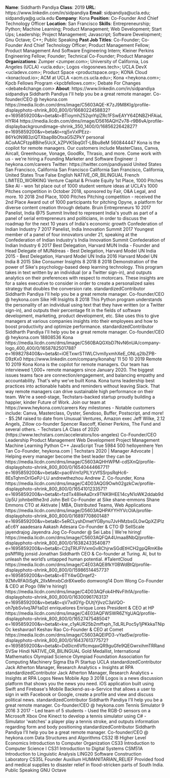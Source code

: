 **Name**: Siddharth Pandiya
**Class**: 2019
**URL**: https://www\.linkedin\.com/in/sidpandiya
**Email**: sidpandiya@ucla\.edu; sidpandiya@g\.ucla\.edu
**Company**: Kona
**Position**: Co\-Founder And Chief Technology Officer
**Location**: San Francisco
**Skills**: Entrepreneurship; Python; Machine Learning; Product Management; Web Development; Start Ups; Leadership; Project Management; Javascript; Software Development; Gnu Octave; C\+\+; Public Speaking
**Past Job Titles**: Co\-Founder; Co\-Founder And Chief Technology Officer; Product Management Fellow; Product Management And Software Engineering Intern; Kleiner Perkins Engineering Fellow; Founder; Technical Co\-Founder; Product Manager
**Organizations**: Zumper <zumper\.com>; University of California, Los Angeles \(UCLA\) <ucla\.edu>; Logos <logosnews\.tech>; UCLA DevX <ucladevx\.com>; Product Space <productspace\.org>; KONA Cloud <konacloud\.io>; ACM at UCLA <acm\.cs\.ucla\.edu>; Kona <heykona\.com>; Kpcb Fellows Program <kpcbfellows\.com>; Debate For Changes <debate4change\.com>
**About**: https://www\.linkedin\.com/in/sidpandiya sidpandiya Siddharth Pandiya I'll help you be a great remote manager\. Co\-founder/CEO @ heykona\.com https://media\.licdn\.com/dms/image/C5603AQE\-K7zJ9M8KIg/profile\-displayphoto\-shrink\_800\_800/0/1668022458832?e=1695859200&v=beta&t=BTioymhZ52qnYqIZRc1FSwEAYY64DNBZHFAiaLHYRI4 https://media\.licdn\.com/dms/image/D5616AQHZv78\-r9B6vA/profile\-displaybackgroundimage\-shrink\_350\_1400/0/1685622642827?e=1695859200&v=beta&t=rqj5xVxlPEzz\-86Yk0N9B3ziQTXbap8bOtxaG5iZPkY personal ACoAACFtzp8Bihe5UcX\_kZPVK5bqGtT\-LBbu8eM 560844447 Kona is the copilot for remote managers\. Our customers include MasterClass, Canva, Aircall, Greenhouse, Vonage, GoodRx, Thrasio, and more\. Come work with us \- we're hiring a Founding Marketer and Software Engineer :\)  heykona\.com/careers  Twitter: https://twitter\.com/pandiyasid United States San Francisco, California San Francisco California San Francisco, California, United States True False English NATIVE\_OR\_BILINGUAL French LIMITED\_WORKING Venture Capital & Private Equity 1st Place, 1000 Pitches Sike AI \- won 1st place out of 1000 student venture ideas at UCLA's 1000 Pitches competition in October 2018, sponsored by Fair, O&A Legal, and more\. 10 2018 2nd Place, 1000 Pitches Pitching competition \- received the 2nd Place Award out of 1000 participants for pitching Opyne, a platform for diverse content creation through debate\. Bruin Entrepreneurs 10 2017 Panelist, India @75 Summit Invited to represent India's youth as part of a panel of serial entrepreneurs and politicians, in order to discuss the roadmap for the next 10 years of India's economic growth Confederation of Indian Industry 7 2017 Panelist, India Innovation Summit 2017 Youngest member of a panel of four innovators under 21, speaking at the Confederation of Indian Industry's India Innovation Summit Confederation of Indian Industry 6 2017 Best Delegation, Harvard MUN India \- Founder and Head Delegate of MUNdreas \- Best Delegation, Harvard Model UN India 2015 \- Best Delegation, Harvard Model UN India 2016 Harvard Model UN India 8 2015 Sike Consumer Insights 8 2018 8 2018 Demonstration of the power of Sike's psychology\-based deep learning technology\. This program takes in text written by an individual \(or a Twitter sign\-in\), and outputs analytics on their preferences with respect to motorcars\. These insights are for a sales executive to consider in order to create a personalized sales strategy that doubles the conversion rate\. standardizedContributor Siddharth Pandiya I'll help you be a great remote manager\. Co\-founder/CEO @ heykona\.com Sike HR Insights 8 2018 This Python program understands the personality of an individual using text that they have written \(or a Twitter sign\-in\), and outputs their percentage fit in the fields of software development, marketing, product development, etc\. Sike uses this to give managers at various companies insights into their employees and how to boost productivity and optimize performance\. standardizedContributor Siddharth Pandiya I'll help you be a great remote manager\. Co\-founder/CEO @ heykona\.com 18808536 Kona https://media\.licdn\.com/dms/image/C560BAQGXbD7NvN6nUA/company\-logo\_400\_400/0/1658782501788?e=1698278400&v=beta&t=iOETxwrSTIWLClvmIlyxmhXeE\_ONLq2IbZPB\-D9zKx0 https://www\.linkedin\.com/company/konahq/ 11 50 10 2019 Remote 10 2019 Kona Kona is the copilot for remote managers\. Our team has interviewed 1,000\+ remote managers since January 2020\. The biggest issues teams face are connection/engagement, and balancing empathy and accountability\. That's why we've built Kona\. Kona turns leadership best practices into actionable habits and reminders without leaving Slack\. That way remote managers can drive sustainable high performance on their team\. We're a seed\-stage, Techstars\-backed startup proudly building a happier, kinder Future of Work\. Join our team at https://www\.heykona\.com/careers Key milestones \- Notable customers include: Canva, Masterclass, Oyster, Sendoso, Buffer, Postscript, and more\! \- $5\.2M raised to date from Unusual Ventures, Amazon exec Jeff Wilke, 2\.12 Angels, Zillow co\-founder Spencer Rascoff, Kleiner Perkins, The Fund and several others\. \- Techstars LA Class of 2020 \(https://www\.techstars\.com/accelerators/los\-angeles\) Co\-Founder/CEO Leadership Product Management Web Development Project Management Machine Learning Python C\+\+ JavaScript True 5984 500 helloyenhere Yen Tan Co\-Founder, heykona\.com | Techstars 2020 | Manager Advocate | Helping every manager become the best leader they can be https://media\.licdn\.com/dms/image/C5603AQHHWPM\-cdSXnQ/profile\-displayphoto\-shrink\_800\_800/0/1654044466771?e=1695859200&v=beta&t=pac6Vm1zPlLYzVfSSrpsRqHc6\-8EsTqhmOrIGePJ\-LU andrewthezhou Andrew Z\. Co\-founder, Kona https://media\.licdn\.com/dms/image/C4D03AQG9Owh02gzkCw/profile\-displayphoto\-shrink\_800\_800/0/1654101233571?e=1695859200&v=beta&t=fzdTx48lieAaDrx9TNK9HEE14cyN1oWK2ddab9dUp5U johnbellthe3rd John Bell Co\-Founder at Sike shane\-emmons Shane Emmons CTO at Aktivate | MBA, Distributed Teams, Web Applications https://media\.licdn\.com/dms/image/D5603AQHPAYYHYVcOIA/profile\-displayphoto\-shrink\_800\_800/0/1689770860148?e=1695859200&v=beta&t=5eRCLyshDmetYGBynu7JvHMzbsGL0wQpXZiPIzaEc6Y aaadesara Aakash Adesara Co\-Founder & CTO @ SellScale jayendrajog Jayendra Jog Co\-Founder @ Sei Labs | We're hiring\! https://media\.licdn\.com/dms/image/C5603AQFQA4Umaa8NbQ/profile\-displayphoto\-shrink\_800\_800/0/1638243354087?e=1695859200&v=beta&t=C2qTRUFIVxmGv8ChjrwSGdEtHCH2gpQRmK8epsNffWg jonsid Jonathan Siddharth CEO & Co\-founder at Turing\. AI, but to unleash the world’s untapped human potential\. \#TalentCloud https://media\.licdn\.com/dms/image/C4E03AQE8fkY0BWdBtQ/profile\-displayphoto\-shrink\_800\_800/0/1598651445773?e=1695859200&v=beta&t=6TY4wGDrqef2\-9ZMvRFA0iSgN\_2lIxMmxbCdr8Xwe6o domwong14 Dom Wong Co\-Founder & CEO at Pogo \(We're hiring\!\) https://media\.licdn\.com/dms/image/C4D03AQFok4HNvFIhfA/profile\-displayphoto\-shrink\_800\_800/0/1630096176313?e=1695859200&v=beta&t=qV7xdGYg\-DUtjYjIvzC3aVQO\-oh7pbSvIvq7AFta0zI enriquelores Enrique Lores President & CEO at HP https://media\.licdn\.com/dms/image/C4E03AQFWSWR6ZYgUAQ/profile\-displayphoto\-shrink\_800\_800/0/1652747548504?e=1695859200&v=beta&t=kw\_c1yAUR25b2mffxph\_TdLRLPoc5y1jPKkkaTNipOc keshavrao1 Keshav Rao Co\-Founder & CEO at Comet https://media\.licdn\.com/dms/image/C5603AQElPD3\-vYad5w/profile\-displayphoto\-shrink\_800\_800/0/1643761377572?e=1695859200&v=beta&t=Dd0icn6VflcmqaxQR9guGfe9QEGwrxihmTRRandSVSw Hindi NATIVE\_OR\_BILINGUAL Gold Medallist, International Mathematics Olympiad Science Olympiad Foundation Association for Computing Machinery Sigma Eta Pi Startup UCLA standardizedContributor Jack Atherton Manager, Research Analytics \+ Insights at RPA standardizedContributor Jack Atherton Manager, Research Analytics \+ Insights at RPA Logos News Mobile App 3 2018 Logos is a news discussion platform that shows you the news you need\. iOS application built using Swift and Firebase's Mobile Backend\-as\-a\-Service that allows a user to sign in with Facebook or Google, create a profile and view and discuss political news\. standardizedContributor Siddharth Pandiya I'll help you be a great remote manager\. Co\-founder/CEO @ heykona\.com Tennis Simulator 9 2016 3 2017 \- Led team of 5 students \- Used the RGB\-D sensors on a Microsoft Xbox One Kinect to develop a tennis simulator using C\# \- Simulator 'watches' a player play a tennis stroke, and outputs information regarding form and body positioning standardizedContributor Siddharth Pandiya I'll help you be a great remote manager\. Co\-founder/CEO @ heykona\.com Data Structures and Algorithms CS32 IB Higher Level Economics Introduction to Computer Organization CS33 Introduction to Computer Science I CS31 Introduction to Digital Systems CSM51A Introduction to Linguistic Analysis LING20 Software Construction Laboratory CS35L Founder Auxilium HUMANITARIAN\_RELIEF Provided food and medical supplies to disaster relief in flood\-stricken parts of South India\. Public Speaking GNU Octave
